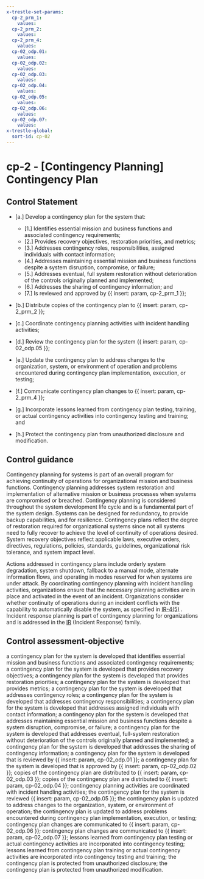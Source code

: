 ```yaml
---
x-trestle-set-params:
  cp-2_prm_1:
    values:
  cp-2_prm_2:
    values:
  cp-2_prm_4:
    values:
  cp-02_odp.01:
    values:
  cp-02_odp.02:
    values:
  cp-02_odp.03:
    values:
  cp-02_odp.04:
    values:
  cp-02_odp.05:
    values:
  cp-02_odp.06:
    values:
  cp-02_odp.07:
    values:
x-trestle-global:
  sort-id: cp-02
---
```


# cp-2 - \[Contingency Planning\] Contingency Plan

## Control Statement

- \[a.\] Develop a contingency plan for the system that:

  - \[1.\] Identifies essential mission and business functions and associated contingency requirements;
  - \[2.\] Provides recovery objectives, restoration priorities, and metrics;
  - \[3.\] Addresses contingency roles, responsibilities, assigned individuals with contact information;
  - \[4.\] Addresses maintaining essential mission and business functions despite a system disruption, compromise, or failure;
  - \[5.\] Addresses eventual, full system restoration without deterioration of the controls originally planned and implemented;
  - \[6.\] Addresses the sharing of contingency information; and
  - \[7.\] Is reviewed and approved by {{ insert: param, cp-2_prm_1 }};

- \[b.\] Distribute copies of the contingency plan to {{ insert: param, cp-2_prm_2 }};

- \[c.\] Coordinate contingency planning activities with incident handling activities;

- \[d.\] Review the contingency plan for the system {{ insert: param, cp-02_odp.05 }};

- \[e.\] Update the contingency plan to address changes to the organization, system, or environment of operation and problems encountered during contingency plan implementation, execution, or testing;

- \[f.\] Communicate contingency plan changes to {{ insert: param, cp-2_prm_4 }};

- \[g.\] Incorporate lessons learned from contingency plan testing, training, or actual contingency activities into contingency testing and training; and

- \[h.\] Protect the contingency plan from unauthorized disclosure and modification.

## Control guidance

Contingency planning for systems is part of an overall program for achieving continuity of operations for organizational mission and business functions. Contingency planning addresses system restoration and implementation of alternative mission or business processes when systems are compromised or breached. Contingency planning is considered throughout the system development life cycle and is a fundamental part of the system design. Systems can be designed for redundancy, to provide backup capabilities, and for resilience. Contingency plans reflect the degree of restoration required for organizational systems since not all systems need to fully recover to achieve the level of continuity of operations desired. System recovery objectives reflect applicable laws, executive orders, directives, regulations, policies, standards, guidelines, organizational risk tolerance, and system impact level.

Actions addressed in contingency plans include orderly system degradation, system shutdown, fallback to a manual mode, alternate information flows, and operating in modes reserved for when systems are under attack. By coordinating contingency planning with incident handling activities, organizations ensure that the necessary planning activities are in place and activated in the event of an incident. Organizations consider whether continuity of operations during an incident conflicts with the capability to automatically disable the system, as specified in [IR-4(5)](#ir-4.5) . Incident response planning is part of contingency planning for organizations and is addressed in the [IR](#ir) (Incident Response) family.

## Control assessment-objective

a contingency plan for the system is developed that identifies essential mission and business functions and associated contingency requirements;
a contingency plan for the system is developed that provides recovery objectives;
a contingency plan for the system is developed that provides restoration priorities;
a contingency plan for the system is developed that provides metrics;
a contingency plan for the system is developed that addresses contingency roles;
a contingency plan for the system is developed that addresses contingency responsibilities;
a contingency plan for the system is developed that addresses assigned individuals with contact information;
a contingency plan for the system is developed that addresses maintaining essential mission and business functions despite a system disruption, compromise, or failure;
a contingency plan for the system is developed that addresses eventual, full-system restoration without deterioration of the controls originally planned and implemented;
a contingency plan for the system is developed that addresses the sharing of contingency information;
a contingency plan for the system is developed that is reviewed by {{ insert: param, cp-02_odp.01 }};
a contingency plan for the system is developed that is approved by {{ insert: param, cp-02_odp.02 }};
copies of the contingency plan are distributed to {{ insert: param, cp-02_odp.03 }};
copies of the contingency plan are distributed to {{ insert: param, cp-02_odp.04 }};
contingency planning activities are coordinated with incident handling activities;
the contingency plan for the system is reviewed {{ insert: param, cp-02_odp.05 }};
the contingency plan is updated to address changes to the organization, system, or environment of operation;
the contingency plan is updated to address problems encountered during contingency plan implementation, execution, or testing;
contingency plan changes are communicated to {{ insert: param, cp-02_odp.06 }};
contingency plan changes are communicated to {{ insert: param, cp-02_odp.07 }};
lessons learned from contingency plan testing or actual contingency activities are incorporated into contingency testing;
lessons learned from contingency plan training or actual contingency activities are incorporated into contingency testing and training;
the contingency plan is protected from unauthorized disclosure;
the contingency plan is protected from unauthorized modification.
